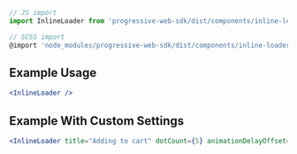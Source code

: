 ```js static
// JS import
import InlineLoader from 'progressive-web-sdk/dist/components/inline-loader'

// SCSS import
@import 'node_modules/progressive-web-sdk/dist/components/inline-loader/base';
```


## Example Usage

```jsx
<InlineLoader />
```

## Example With Custom Settings

```jsx
<InlineLoader title="Adding to cart" dotCount={5} animationDelayOffset={0.1} />
```
